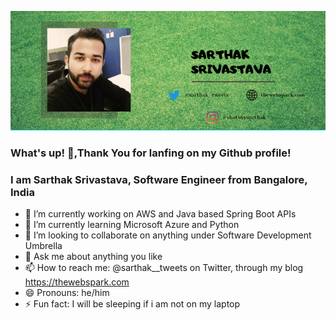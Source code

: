 ![profile cover](https://github.com/Sarthakprof/Sarthakprof/blob/master/sarthak.PNG)

### What's up! 👋,Thank You for lanfing on my Github profile!
### I am Sarthak Srivastava, Software Engineer from Bangalore, India

- 🔭 I’m currently working on AWS and Java based Spring Boot APIs
- 🌱 I’m currently learning Microsoft Azure and Python
- 👯 I’m looking to collaborate on anything under Software Development Umbrella
- 💬 Ask me about anything you like
- 📫 How to reach me: @sarthak__tweets on Twitter, through my blog https://thewebspark.com
- 😄 Pronouns: he/him
- ⚡ Fun fact: I will be sleeping if i am not on my laptop

